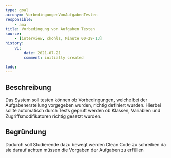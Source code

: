 ```yaml
---
type: goal
acronym: VorbedingungenVonAufgabenTesten
responsible:
    - ama
title: Vorbedingung von Aufgaben Testen
source:
    - [interview, ckohls, Minute 00-29-13]
history:
    v1:
        date: 2021-07-21
        comment: initially created

todo:
---
```


## Beschreibung

Das System soll testen können ob Vorbedingungen, welche bei der Aufgabenerstellung vorgegeben wurden, richtig definiert wurden. Hierbei sollte automatisch durch Tests geprüft werden ob Klassen, Variablen und Zugriffsmodifikatoren richtig gesetzt wurden.


## Begründung
Dadurch soll Studierende dazu bewegt werden Clean Code zu schreiben da sie darauf achten müssen die Vorgaben der Aufgaben zu erfüllen
